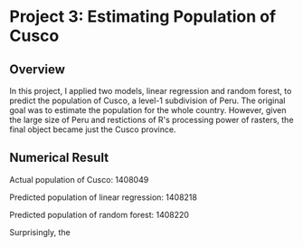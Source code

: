 # Project 3: Estimating Population of Cusco

## Overview
In this project, I applied two models, linear regression and random forest, to predict the population of Cusco, a level-1 subdivision of Peru. The original goal was to estimate the population for the whole country. However, given the large size of Peru and restictions of R's processing power of rasters, the final object became just the Cusco province.

## Numerical Result
Actual population of Cusco: 1408049

Predicted population of linear regression: 1408218

Predicted population of random forest: 1408220

Surprisingly, the 
